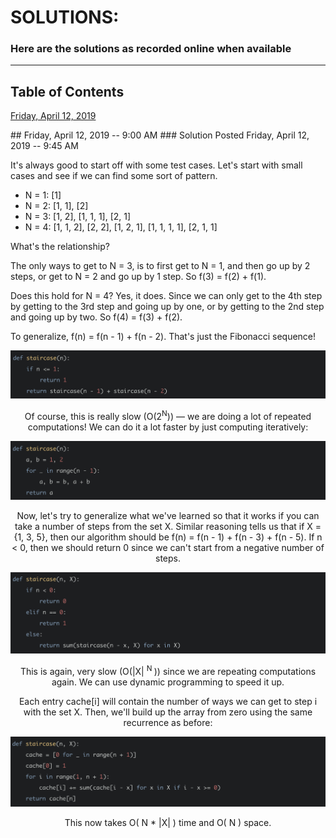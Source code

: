 # SOLUTIONS:
### Here are the solutions as recorded online when available
---

## Table of Contents  
[Friday, April 12, 2019](#headers)






































<a name="headers"/>
## Friday, April 12, 2019 -- 9:00 AM
### Solution Posted Friday, April 12, 2019 -- 9:45 AM

It's always good to start off with some test cases. Let's start with small cases and see if we can find some sort of pattern.

* N = 1: [1]
* N = 2: [1, 1], [2]
* N = 3: [1, 2], [1, 1, 1], [2, 1]
* N = 4: [1, 1, 2], [2, 2], [1, 2, 1], [1, 1, 1, 1], [2, 1, 1]

What's the relationship?

The only ways to get to N = 3, is to first get to N = 1, and then go up by 2 steps, or get to N = 2 and go up by 1 step. So f(3) = f(2) + f(1).

Does this hold for N = 4? Yes, it does. Since we can only get to the 4th step by getting to the 3rd step and going up by one, or by getting to the 2nd step and going up by two. So f(4) = f(3) + f(2).

To generalize, f(n) = f(n - 1) + f(n - 2). That's just the Fibonacci sequence!

<center><img src='Solutions_IMG/Solution 1 - Pic 1.png'>

Of course, this is really slow (O(2<sup>N</sup>)) — we are doing a lot of repeated computations! We can do it a lot faster by just computing iteratively:

<center><img src='Solutions_IMG/Solution 1 - Pic 2.png'>

Now, let's try to generalize what we've learned so that it works if you can take a number of steps from the set X. Similar reasoning tells us that if X = {1, 3, 5}, then our algorithm should be f(n) = f(n - 1) + f(n - 3) + f(n - 5). If n < 0, then we should return 0 since we can't start from a negative number of steps.

<center><img src='Solutions_IMG/Solution 1 - Pic 3.png'>

This is again, very slow (O(|X| <sup> N </sup>)) since we are repeating computations again. We can use dynamic programming to speed it up.

Each entry cache[i] will contain the number of ways we can get to step i with the set X. Then, we'll build up the array from zero using the same recurrence as before:

<center><img src='Solutions_IMG/Solution 1 - Pic 4.png'>

This now takes O( N * |X| ) time and O( N ) space.